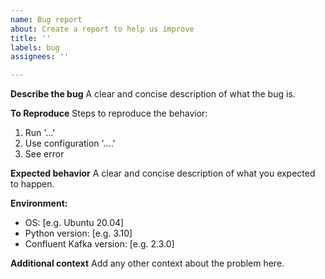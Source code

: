 ```yaml
---
name: Bug report
about: Create a report to help us improve
title: ''
labels: bug
assignees: ''

---
```


**Describe the bug**
A clear and concise description of what the bug is.

**To Reproduce**
Steps to reproduce the behavior:
1. Run '...'
2. Use configuration '....'
3. See error

**Expected behavior**
A clear and concise description of what you expected to happen.

**Environment:**
 - OS: [e.g. Ubuntu 20.04]
 - Python version: [e.g. 3.10]
 - Confluent Kafka version: [e.g. 2.3.0]

**Additional context**
Add any other context about the problem here.